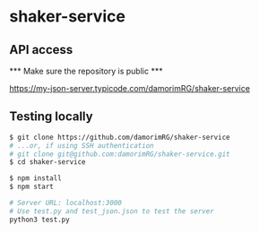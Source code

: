 # shaker-service

## API access

*** Make sure the repository is public ***

https://my-json-server.typicode.com/damorimRG/shaker-service

## Testing locally

```bash
$ git clone https://github.com/damorimRG/shaker-service
# ...or, if using SSH authentication
# git clone git@github.com:damorimRG/shaker-service.git
$ cd shaker-service

$ npm install
$ npm start

# Server URL: localhost:3000
# Use test.py and test_json.json to test the server
python3 test.py
```
